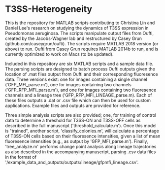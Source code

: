 # T3SS-Heterogeneity
This is the repository for MATLAB scripts contributing to Christina Lin and Daniel Lee's research on studying the dynamics of T3SS expression in Pseudomonas aeruginosa.
The scripts manipulate output files from Oufti, created by the Jacobs-Wagner lab and restructured by Casey Grun (github.com/caseygrun/oufti).
The scripts require MATLAB 2018 version (or above) to run. Oufti from Casey Grun requires MATLAB 2014b to run, and is currently optimized to work on Macs (to be updated).

Included in this repository are six MATLAB scripts and a sample data file. The parsing scripts are designed to batch process Oufti outputs given the location of .mat files output from Oufti and their corresponding fluoresence data. Three versions exist: one for images containing a single channel ('GFP_MFI_parse.m'), one for images containing two channels ('GFP_RFP_MFI_parse.m'), and one for images containing two fluoresence channels and a lineage tree ('GFP_RFP_MFI_LINEAGE_parse.m). Each of these files outputs a .dat or .csv file which can then be used for custom applications. Example files and outputs are provided for reference. 

Three simple analysis scripts are also provided; one, for training of control data to determine a threshold for T3SS-ON and T3SS-OFF cells as described in the full manuscript ('threshold_calculate.m'). Once this model is "trained", another script, 'classify_colonies.m', will calculate a percentage of T3SS-ON cells based on their fluoresence intensities, given a list of mean fluoresence intensities (e.g., as output by 'GFP_MFI_parse.m'). Finally, 'tree_analyze.m' performs change point analysis along lineage trajectories as also described in the accompanying manuscript, parsing .csv data files in the format of '/example_data_and_outputs/outputs/lineage/gfpmfi_lineage.csv'. 
